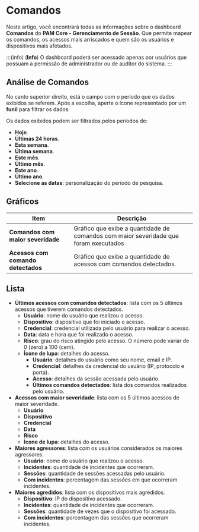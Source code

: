 # Comandos

Neste artigo, você encontrará todas as informações sobre o dashboard **Comandos** do **PAM Core - Gerenciamento de Sessão**. Que permite mapear os comandos, os acessos mais arriscados e quem são os usuários e dispositivos mais afetados.

:::(info) (**Info**)
O dashboard poderá ser acessado apenas por usuários que possuam a permissão de administrador ou de auditor do sistema.
:::

## Análise de Comandos

No canto superior direito, está o campo com o período que os dados exibidos se referem. Após a escolha, aperte o ícone representado por um **funil** para filtrar os dados. 

Os dados exibidos podem ser filtrados pelos períodos de:

* **Hoje**.
* **Últimas 24 horas**.
* **Esta semana**.
* **Última semana**.
* **Este mês**.
* **Último mês**.
* **Este ano**.
* **Último ano**.
* **Selecione as datas**: personalização do período de pesquisa.

## Gráficos

**Item**|**Descrição**
|---|---|
**Comandos com maior severidade**|Gráfico que exibe a quantidade de comandos com maior severidade que foram executados 
**Acessos com comando detectados**|Gráfico que exibe a quantidade de acessos com comandos detectados.

## Lista

* **Últimos acessos com comandos detectados**: lista com os 5 últimos acessos que tiverem comandos detectados.
    * **Usuário**: nome do usuário que realizou o acesso.
    * **Dispositivo**: dispositivo que foi iniciado o acesso.
    * **Credencial**: credencial utilizada pelo usuário para realizar o acesso.
    * **Data**: data e hora que foi realizado o acesso.
    * **Risco**: grau do risco atingido pelo acesso. O número pode variar de 0 (zero) a 100 (cem).
    * **Ícone de lupa**: detalhes do acesso. 
        * **Usuário**: detalhes do usuário como seu nome, email e IP.
        * **Credencial**: detalhes da credencial do usuário (IP, protocolo e porta).
        * **Acesso**: detalhes da sessão acessada pelo usuário.
        * **Últimos comandos detectados**: lista dos comandos realizados pelo usuário.
* **Acessos com maior severidade**: lista com os 5 últimos acessos de maior severidade.
    * **Usuário**
    * **Dispositivo**
    * **Credencial**
    * **Data**
    * **Risco**
    * **Ícone de lupa**: detalhes do acesso.
* **Maiores agressores**: lista com os usuários considerados os maiores agressores.
    * **Usuário**: nome do usuário que realizou o acesso.
    * **Incidentes**: quantidade de incidentes que ocorreram.
    * **Sessões**: quantidade de sessões acessadas pelo usuário.
    * **Com incidentes**: porcentagem das sessões em que ocorreram incidentes.
* **Maiores agredidos**: lista com os dispositivos mais agredidos.
    * **Dispositivo**: IP do dispositivo acessado.
    * **Incidentes**: quantidade de incidentes que ocorreram.
    * **Sessões**: quantidade de vezes que o dispositivo foi acessado.
    * **Com incidentes**: porcentagem das sessões que ocorreram incidentes.